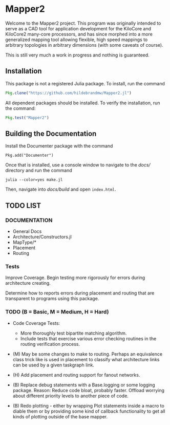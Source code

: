 # Mapper2

Welcome to the Mapper2 project. This program was originally intended to serve
as a CAD tool for application development for the KiloCore and KiloCore2 
many-core processors, and has since morphed into a more generalized mapping
tool allowing flexible, high speed mappings to arbitrary topologies in arbitrary
dimensions (with some caveats of course).

This is still very much a work in progress and nothing is guaranteed.

## Installation

This package is not a registered Julia package. To install, run the command
```julia
Pkg.clone("https://github.com/hildebrandmw/Mapper2.jl")
```
All dependent packages should be installed. To verify the installation, run
the command:
```julia
Pkg.test("Mapper2")
```

## Building the Documentation

Install the Documenter package with the command
```
Pkg.add("Documenter")
```
Once that is installed, use a console window to navigate to the *docs/* 
directory and run the command
```
julia --color=yes make.jl
```
Then, navigate into *docs/build* and open `index.html`.

## TODO LIST

### DOCUMENTATION
* General Docs
* Architecture/Constructors.jl
* MapType/\*
* Placement
* Routing

### Tests
Improve Coverage. Begin testing more rigorously for errors during architecture
creating. 

Determine how to reports errors during placement and routing that are 
transparent to programs using this package.

### TODO (B = Basic, M = Medium, H = Hard)
*   Code Coverage Tests:
    - More thoroughly test bipartite matching algorithm.
    - Include tests that exercise various error checking routines in the routing
    verification process.

*   (M) May be some changes to make to routing. Perhaps an equivalence class
    trick like is used in placement to classify what architecture links can be 
    used by a given taskgraph link.

*   (H) Add placement and routing support for fanout networks.

*   (B) Replace debug statements with a Base.logging or some logging package.
    Reason: Reduce code bloat, probably faster. Offload worrying about different
    priority levels to another piece of code.

*   (B) Redo plotting - either by wrapping Plot statements inside a macro to
    diable them or by providing some kind of callback functionality to get all
    kinds of plotting outside of the base mapper.
